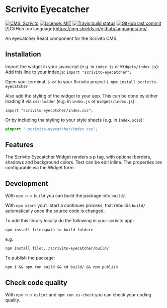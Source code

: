 # Scrivito Eyecatcher
[![CMS: Scrivito](https://img.shields.io/badge/CMS-Scrivito-brightgreen.svg)](https://scrivito.com) [![License: MIT](https://img.shields.io/badge/License-MIT-blue.svg)](https://opensource.org/licenses/MIT) [![Travis build status](https://travis-ci.org/apepper/scrivito-youtube-video-widget.svg?branch=master)](https://travis-ci.org/apepper/scrivito-youtube-video-widget) [![GitHub last commit](https://img.shields.io/github/last-commit/apepper/scrivito-youtube-video-widget.svg)](https://github.com/apepper/scrivito-youtube-video-widget) [![GitHub top language](https://img.shields.io/github/languages/top/

An eyecatcher React component for the Scrivito CMS.

## Installation
Import the widget in your javascript (e.g. in `index.js` or `Widgets/index.js`):
Add this line to your index.js:
```import "scrivito-eyecatcher";```

Open your terminal.
```$ cd``` to your Scrivito project
```$ npm install scrivito-eyecatcher```

Also add the styling of the widget to your app. This can be done by either loading it via `css-loader` (e.g. in `index.js` or `Widgets/index.js`):

```
import "scrivito-eyecatcher/index.css";
```

Or by including the styling to your style sheets (e.g. in `index.scss`):

```scss
@import "~scrivito-eyecatcher/index.css";
```

## Features
The Scrivito Eyecatcher Widget renders a p tag, with optional borders, shadows and background colors.
Text can be edit inline. The properties are configurable via the Widget form.

## Development

With `npm run build` you can build the package into `build/`.

With `npm start` you'll start a continues process, that rebuilds `build/` automatically once the source code is changed.

To add this library locally do the following in your scrivito app:

```
npm install file:<path to build folder>
```

e.g.

```
npm install file:../scrivito-eyecatcher/build/
```

To publish the package:

```
npm i && npm run build && cd build/ && npm publish
```

## Check code quality

With `npm run eslint` and `npm run es-check` you can check your coding quality.

